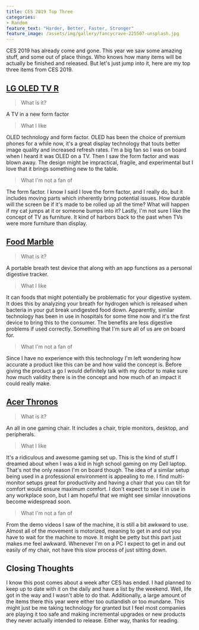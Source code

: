 ```yaml
---
title: CES 2019 Top Three
categories:
- Random
feature_text: "Harder, Better, Faster, Stronger"
feature_image: /assets/img/gallery/fancycrave-225507-unsplash.jpg
---
```

CES 2019 has already come and gone. This year we saw some amazing stuff, and some out of place things.  Who knows how many items will be actually be finished and released. But let's just jump into it, here are my top three items from CES 2019.

## [LG OLED TV R](https://www.lg.com/us/tvs/lg-OLED65R9PUA-signature-oled-4k-tv)

>What is it?

A TV in a new form factor

>What I like

OLED technology and form factor. OLED has been the choice of premium phones for a while now, it's a great display technology that touts better image quality and increased refresh rates. I'm a big fan so I was on board when I heard it was OLED on a TV. Then I saw the form factor and was blown away. The design might be impractical, fragile, and experimental but I love that it brings something new to the table. 

>What I'm not a fan of

The form factor. I know I said I love the form factor, and I really do, but it includes moving parts which inherently bring potential issues. How durable will the screen be if it's made to be rolled up all the time? What will happen if my cat jumps at it or someone bumps into it? Lastly, I'm not sure I like the concept of TV as furniture. It kind of harbors back to the past when TVs were more furniture than display.

## [Food Marble](https://foodmarble.com/)

>What is it?

A portable breath test device that along with an app functions as a personal digestive tracker.

>What I like

It can foods that might potentially be problematic for your digestive system. It does this by analyzing your breath for hydrogen which is released when bacteria in your gut break undigested food down. Apparently, similar technology has been in use in hospitals for some time now and it's the first device to bring this to the consumer. The benefits are less digestive problems if used correctly. Something that I'm sure all of us are on board for.

>What I'm not a fan of

Since I have no experience with this technology I'm left wondering how accurate a product like this can be and how valid the concept is. Before giving the product a go I would definitely talk with my doctor to make sure how much validity there is in the concept and how much of an impact it could really make. 

## [Acer Thronos](https://www.theverge.com/circuitbreaker/2018/8/30/17799330/acer-predator-thronos-gaming-chair-hands-on-ifa-2018)

>What is it?

An all in one gaming chair. It includes a chair, triple monitors, desktop, and peripherals. 

>What I like

It's a ridiculous and awesome gaming set up. This is the kind of stuff I dreamed about when I was a kid in high school gaming on my Dell laptop.  That's not the only reason I'm on board though. The idea of a similar setup being used in a professional environment is appealing to me. I find multi-monitor setups great for productivity and having a chair that you can tilt for comfort would ensure maximum comfort. I don't expect to see it in use in any workplace soon, but I am hopeful that we might see similar innovations become widespread soon.

>What I'm not a fan of

From the demo videos I saw of the machine, it is still a bit awkward to use. Almost all of the movement is motorized, meaning to get in and out you have to wait for the machine to move. It might be petty but this part just makes me feel awkward. Whenever I'm on a PC I expect to get in and out easily of my chair, not have this slow process of just sitting down. 

## Closing Thoughts
I know this post comes about a week after CES has ended. I had planned to keep up to date with it on the daily and have a list by the weekend. Well, life got in the way and I wasn't able to do that. Additionally, a large amount of the items there this year were either too outlandish or too mundane. This might just be me taking technology for granted but I feel most companies are playing it too safe and making incremental upgrades or new products they never actually intended to release. Either way, thanks for reading.